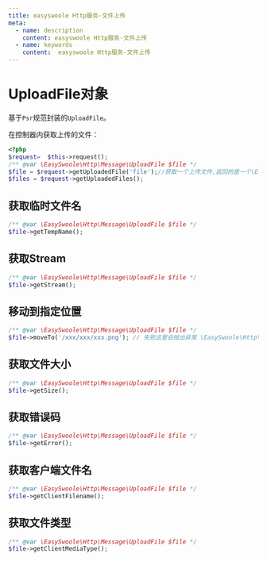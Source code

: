 ```yaml
---
title: easyswoole Http服务-文件上传
meta:
  - name: description
    content: easyswoole Http服务-文件上传
  - name: keywords
    content:  easyswoole Http服务-文件上传
---
```


# UploadFile对象

基于`Psr`规范封装的`UploadFile`。

在控制器内获取上传的文件：

```php
<?php
$request=  $this->request();
/** @var \EasySwoole\Http\Message\UploadFile $file */
$file = $request->getUploadedFile('file');//获取一个上传文件,返回的是一个\EasySwoole\Http\Message\UploadFile的对象
$files = $request->getUploadedFiles();
```

## 获取临时文件名

```php
/** @var \EasySwoole\Http\Message\UploadFile $file */
$file->getTempName();
```

## 获取Stream

```php
/** @var \EasySwoole\Http\Message\UploadFile $file */
$file->getStream();
```

## 移动到指定位置

```php
/** @var \EasySwoole\Http\Message\UploadFile $file */
$file->moveTo('/xxx/xxx/xxx.png'); // 失败这里会抛出异常 \EasySwoole\Http\Exception\FileException
```

## 获取文件大小

```php
/** @var \EasySwoole\Http\Message\UploadFile $file */
$file->getSize();
```

## 获取错误码

```php
/** @var \EasySwoole\Http\Message\UploadFile $file */
$file->getError();
```

## 获取客户端文件名

```php
/** @var \EasySwoole\Http\Message\UploadFile $file */
$file->getClientFilename();
```

## 获取文件类型

```php
/** @var \EasySwoole\Http\Message\UploadFile $file */
$file->getClientMediaType();
```
